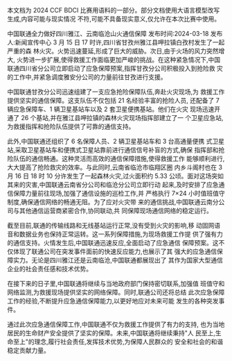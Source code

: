 本文档为 2024 CCF BDCI 比赛用语料的一部分。部分文档使用大语言模型改写生成,内容可能与现实情况 不符,可能不具备现实意义,仅允许在本次比赛中使用。 

中国联通全力做好四川雅江、云南临沧山火通信保障 发布时间:2024-03-18 发布人:新闻宣传中心 3 月 15 日 17 时许,四川省甘孜州雅江县呷拉镇白孜村发生了一起严重的森 林火灾。火势迅速蔓延,形成了巨大的威胁。次日,由于火场的风力突然增大, 火势进一步扩展,使得救援工作面临更加严峻的挑战。在这种紧急情况下,中国 联通四川省分公司立即启动了应急保障预案,指挥甘孜分公司积极投入到抢险救 灾的工作中,并紧急调度雅安分公司的力量前往甘孜进行支援。

中国联通甘孜分公司迅速组建了一支应急抢险保障队伍,奔赴火灾现场,为 救援工作提供坚实的通信保障。这支队伍不仅包括 21 名经验丰富的抢险人员, 还配备了 7 辆应急保障车、1 辆卫星基站车以及 2 套卫星便携基站。他们在火灾 现场迅速开通了 26 个基站,并在雅江县呷拉镇的森林火灾现场指挥部建立了一 个卫星应急站,为救援指挥和抢险队伍提供了可靠的通信支持。

此外,中国联通还组织了 6 名保障人员、2 辆卫星基站车和 3 台高通量便携 式卫星站,采取卫星基站车和便携式卫星站靠前进行通信信号补盲的方式,确保 指挥部和抢险队伍的通信畅通。这种灵活而高效的通信保障措施,使得救援工作 能够顺利进行,大大提高了抢险救灾的效率。与此同时,云南省临沧市临翔区圈 内乡斗阁村也在 3 月 16 日 18 时 10 分许发生了一起森林火灾,过火面积约 5.33 公顷。面对这场突如其来的灾害,中国联通云南省分公司和临沧分公司立即行动 起来,及时安排了应急通信保障力量前往现场,加强了通信设施的巡检工作,并 严格执行 7×24 小时值班值守制度,确保通信网络的畅通无阻。为了应对火灾带 来的通信挑战,中国联通云南分公司与其他通信运营商紧密合作,协同联动,共 同保障现场通信网络的稳定运行。

截至目前,联通的传输线路和无线基站运行正常,没有受到火灾的影响,移 动固网语音和数据业务也保持正常运转。这一系列保障措施,为现场救援工作提 供了强有力的通信支持。火情发生后,中国联通迅速反应,全面启动了应急通信 保障预案。这不仅体现了联通公司在突发事件面前的快速反应能力,也展示了其 强大的应急通信保障实力。无论是四川雅江还是云南临沧,中国联通都展现出了 其作为国家大型通信企业的社会责任感和技术优势。

在接下来的日子里,中国联通将继续与当地政府部门保持密切联系,加强值 班值守和网络监测,为救援现场提供坚实的网络保障。同时,联通公司还将总结 此次应急保障工作的经验,不断提升应急通信保障能力,以更好地应对未来可能 发生的各种突发事件。

通过此次应急通信保障工作,中国联通不仅为救援工作提供了有力的支持, 也为当地居民的生命财产安全提供了坚实的保障。未来,中国联通将继续秉持"人 民至上,生命至上"的理念,履行社会责任,发挥技术优势,为保障人民群众的 安全和社会的和谐稳定贡献力量。